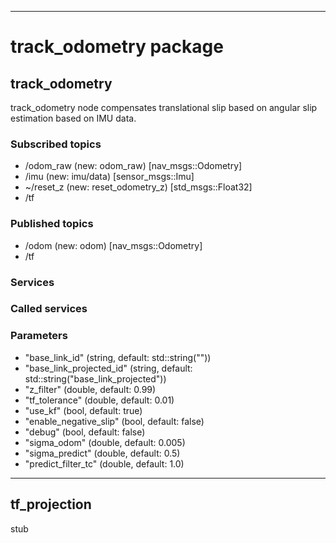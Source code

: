 ----
# track_odometry package

## track_odometry

track_odometry node compensates translational slip based on angular slip estimation based on IMU data.

### Subscribed topics

* /odom_raw (new: odom_raw) [nav_msgs::Odometry]
* /imu (new: imu/data) [sensor_msgs::Imu]
* ~/reset_z (new: reset_odometry_z) [std_msgs::Float32]
* /tf

### Published topics

* /odom (new: odom) [nav_msgs::Odometry]
* /tf

### Services


### Called services


### Parameters

* "base_link_id" (string, default: std::string(""))
* "base_link_projected_id" (string, default: std::string("base_link_projected"))
* "z_filter" (double, default: 0.99)
* "tf_tolerance" (double, default: 0.01)
* "use_kf" (bool, default: true)
* "enable_negative_slip" (bool, default: false)
* "debug" (bool, default: false)
* "sigma_odom" (double, default: 0.005)
* "sigma_predict" (double, default: 0.5)
* "predict_filter_tc" (double, default: 1.0)

----
## tf_projection

stub
